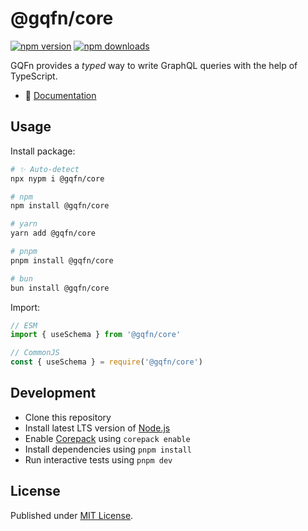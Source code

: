 # @gqfn/core

[![npm version][npm-version-src]][npm-version-href]
[![npm downloads][npm-downloads-src]][npm-downloads-href]

<!-- [![bundle][bundle-src]][bundle-href] -->
<!-- [![Codecov][codecov-src]][codecov-href] -->

GQFn provides a *typed* way to write GraphQL queries with the help of TypeScript.

<!-- - ✨ [Stackblitz Playground](#) TODO: new playground -->
- 📖 [Documentation](https://gqfn.teages.xyz)

## Usage

Install package:

```sh
# ✨ Auto-detect
npx nypm i @gqfn/core

# npm
npm install @gqfn/core

# yarn
yarn add @gqfn/core

# pnpm
pnpm install @gqfn/core

# bun
bun install @gqfn/core
```

Import:

```js
// ESM
import { useSchema } from '@gqfn/core'
```

```js
// CommonJS
const { useSchema } = require('@gqfn/core')
```

## Development

- Clone this repository
- Install latest LTS version of [Node.js](https://nodejs.org/en/)
- Enable [Corepack](https://github.com/nodejs/corepack) using `corepack enable`
- Install dependencies using `pnpm install`
- Run interactive tests using `pnpm dev`

## License

Published under [MIT License](./LICENSE).

<!-- Badges -->

[npm-version-src]: https://img.shields.io/npm/v/@gqfn/core?style=flat&color=blue
[npm-version-href]: https://npmjs.com/package/@gqfn/core
[npm-downloads-src]: https://img.shields.io/npm/dm/@gqfn/core?style=flat&color=blue
[npm-downloads-href]: https://npmjs.com/package/@gqfn/core

<!-- [codecov-src]: https://img.shields.io/codecov/c/gh/Teages/gqfn/main?style=flat&color=blue
[codecov-href]: https://codecov.io/gh/Teages/gqfn

[bundle-src]: https://img.shields.io/bundlephobia/minzip/@gqfn/core?style=flat&color=blue
[bundle-href]: https://bundlephobia.com/result?p=@gqfn/core -->
